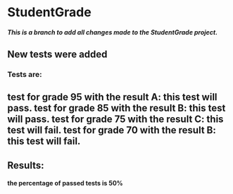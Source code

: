 # StudentGrade

##### This is a branch to add all changes made to the StudentGrade project.
## New tests were added
### Tests are:
test for grade 95 with the result A: this test will pass.
test for grade 85 with the result B: this test will pass.
test for grade 75 with the result C: this test will fail.
test for grade 70 with the result B: this test will fail.
----------------------------------------------------------------------------------
## Results:
#### the percentage of passed tests is 50%
